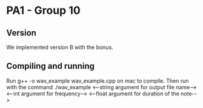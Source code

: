 # PA1 - Group 10

## Version

We implemented version B with the bonus.

## Compiling and running

Run g++ -o wav_example wav_example.cpp on mac to compile.
Then run with the command ./wav_example <--string argument for output file name--> <--int argument for frequency--> <--float argument for duration of the note-->